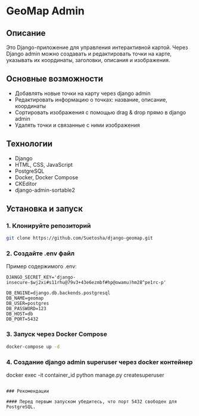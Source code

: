 # GeoMap Admin

## Описание
Это Django-приложение для управления интерактивной картой. Через Django admin можно создавать и редактировать точки на карте, указывать их координаты, заголовки, описания и изображения.

## Основные возможности
- Добавлять новые точки на карту через django admin
- Редактировать информацию о точках: название, описание, координаты
- Сортировать изображения с помощью drag & drop прямо в django admin
- Удалять точки и связанные с ними изображения

## Технологии
- Django
- HTML, CSS, JavaScript
- PostgreSQL  
- Docker, Docker Compose  
- CKEditor
- django-admin-sortable2

## Установка и запуск

### 1. Клонируйте репозиторий
```bash
git clone https://github.com/Suetosha/django-geomap.git
```

### 2. Создайте .env файл
Пример содержимого .env:
```
DJANGO_SECRET_KEY='django-insecure-$wj2xi#s11rhu@79v3+43e6ezmbf#hp@owamu)hm28^pe1rc-p'

DB_ENGINE=django.db.backends.postgresql
DB_NAME=geomap
DB_USER=postgres
DB_PASSWORD=123
DB_HOST=db
DB_PORT=5432
```

### 3. Запуск через Docker Compose
```bash
docker-compose up -d
```

### 4. Создание django admin superuser через docker контейнер
docker exec -it container_id python manage.py createsuperuser
```

### Рекомендации

#### Перед первым запуском убедитесь, что порт 5432 свободен для PostgreSQL.